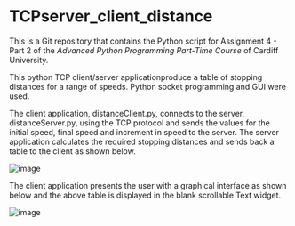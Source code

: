 # TCPserver_client_distance
This is a Git repository that contains the Python script for Assignment 4 - Part 2 of the _Advanced Python Programming Part-Time Course_ of Cardiff University.

This python TCP client/server applicationproduce a table of stopping distances for a range of speeds. Python socket programming and GUI were used.

The client application, distanceClient.py, connects to the server, distanceServer.py, using the TCP protocol and sends the values for the initial speed, final 
speed and increment in speed to the server.  The server application calculates the required stopping distances and sends back a table to the client 
as shown below.   

![image](https://user-images.githubusercontent.com/40058400/165054911-de815be3-5ba6-4f2d-88b2-e1ccd5ecb755.png)

The client application presents the user with a graphical interface as shown below and the above table is displayed in the blank scrollable 
Text widget.

![image](https://user-images.githubusercontent.com/40058400/165055072-41b75f38-f93b-49ae-bfd9-7e955272d869.png)
